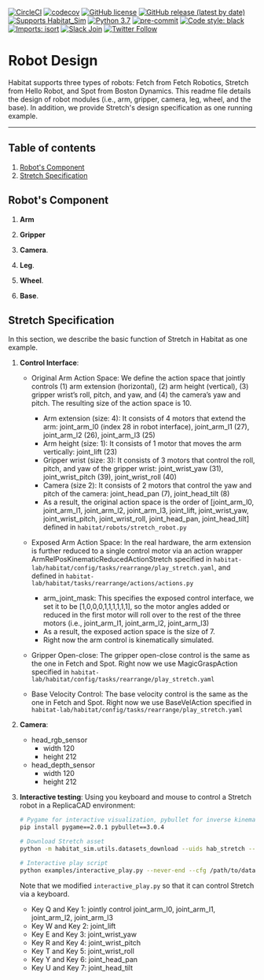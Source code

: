 [![CircleCI](https://circleci.com/gh/facebookresearch/habitat-lab.svg?style=shield)](https://circleci.com/gh/facebookresearch/habitat-lab)
[![codecov](https://codecov.io/gh/facebookresearch/habitat-lab/branch/main/graph/badge.svg)](https://codecov.io/gh/facebookresearch/habitat-lab)
[![GitHub license](https://img.shields.io/badge/license-MIT-blue.svg)](https://github.com/facebookresearch/habitat-lab/blob/main/LICENSE)
[![GitHub release (latest by date)](https://img.shields.io/github/v/release/facebookresearch/habitat-lab)](https://github.com/facebookresearch/habitat-lab/releases/latest)
[![Supports Habitat_Sim](https://img.shields.io/static/v1?label=supports&message=Habitat%20Sim&color=informational&link=https://github.com/facebookresearch/habitat-sim)](https://github.com/facebookresearch/habitat-sim)
[![Python 3.7](https://img.shields.io/badge/python-3.7-blue.svg)](https://www.python.org/downloads/release/python-370/)
[![pre-commit](https://img.shields.io/badge/pre--commit-enabled-brightgreen?logo=pre-commit&logoColor=white)](https://github.com/pre-commit/pre-commit)
[![Code style: black](https://img.shields.io/badge/code%20style-black-000000.svg)](https://github.com/psf/black)
[![Imports: isort](https://img.shields.io/badge/%20imports-isort-%231674b1?style=flat&labelColor=ef8336)](https://timothycrosley.github.io/isort/)
[![Slack Join](http://img.shields.io/static/v1?label=Join%20us%20on&message=%23habitat-dev&labelColor=%234A154B&logo=slack)](https://join.slack.com/t/ai-habitat/shared_invite/enQtNjY1MzM1NDE4MTk2LTZhMzdmYWMwODZlNjg5MjZiZjExOTBjOTg5MmRiZTVhOWQyNzk0OTMyN2E1ZTEzZTNjMWM0MjBkN2VhMjQxMDI)
[![Twitter Follow](https://img.shields.io/twitter/follow/ai_habitat?style=social)](https://twitter.com/ai_habitat)

Robot Design
==============================

Habitat supports three types of robots: Fetch from Fetch Robotics, Stretch from Hello Robot, and Spot from Boston Dynamics. This readme file details the design of robot modules (i.e., arm, gripper, camera, leg, wheel, and the base). In addition, we provide Stretch's design specification as one running example.

---

## Table of contents
   1. [Robot's Component](#robot-component)
   1. [Stretch Specification](#specification)

## Robot's Component

1. **Arm**


1. **Gripper**


1. **Camera**.


1. **Leg**.


1. **Wheel**.


1. **Base**.

## Stretch Specification

In this section, we describe the basic function of Stretch in Habitat as one example.

1. **Control Interface**:
    - Original Arm Action Space: We define the action space that jointly controls (1) arm extension (horizontal), (2) arm height (vertical), (3) gripper wrist’s roll, pitch, and yaw, and (4) the camera’s yaw and pitch. The resulting size of the action space is 10.
        - Arm extension (size: 4): It consists of 4 motors that extend the arm: joint_arm_l0 (index 28 in robot interface), joint_arm_l1 (27), joint_arm_l2 (26), joint_arm_l3 (25)
        - Arm height (size: 1): It consists of 1 motor that moves the arm vertically: joint_lift (23)
        - Gripper wrist (size: 3): It consists of 3 motors that control the roll, pitch, and yaw of the gripper wrist: joint_wrist_yaw (31),  joint_wrist_pitch (39),  joint_wrist_roll (40)
        - Camera (size 2): It consists of 2 motors that control the yaw and pitch of the camera: joint_head_pan (7), joint_head_tilt (8)
        - As a result, the original action space is the order of [joint_arm_l0, joint_arm_l1, joint_arm_l2, joint_arm_l3, joint_lift, joint_wrist_yaw, joint_wrist_pitch, joint_wrist_roll, joint_head_pan, joint_head_tilt] defined in `habitat/robots/stretch_robot.py`

    - Exposed Arm Action Space: In the real hardware, the arm extension is further reduced to a single control motor via an action wrapper ArmRelPosKinematicReducedActionStretch specified in `habitat-lab/habitat/config/tasks/rearrange/play_stretch.yaml`, and defined in `habitat-lab/habitat/tasks/rearrange/actions/actions.py`
        - arm_joint_mask: This specifies the exposed control interface, we set it to be [1,0,0,0,1,1,1,1,1,1], so the motor angles added or reduced in the first motor will roll over to the rest of the three motors (i.e., joint_arm_l1, joint_arm_l2, joint_arm_l3)
        - As a result, the exposed action space is the size of 7.
        - Right now the arm control is kinematically simulated.

    - Gripper Open-close: The gripper open-close control is the same as the one in Fetch and Spot. Right now we use MagicGraspAction specified in `habitat-lab/habitat/config/tasks/rearrange/play_stretch.yaml`

    - Base Velocity Control: The base velocity control is the same as the one in Fetch and Spot. Right now we use BaseVelAction specified in `habitat-lab/habitat/config/tasks/rearrange/play_stretch.yaml`

1. **Camera**:
    - head_rgb_sensor
        - width 120
        - height 212
    - head_depth_sensor
        - width 120
        - height 212

1. **Interactive testing**: Using you keyboard and mouse to control a Stretch robot in a ReplicaCAD environment:
    ```bash
    # Pygame for interactive visualization, pybullet for inverse kinematics
    pip install pygame==2.0.1 pybullet==3.0.4

    # Download Stretch asset
    python -m habitat_sim.utils.datasets_download --uids hab_stretch --data-path /path/to/data/

    # Interactive play script
    python examples/interactive_play.py --never-end --cfg /path/to/data/play_stretch.yaml
    ```

    Note that we modified `interactive_play.py` so that it can control Stretch via a keyboard.
    - Key Q and Key 1: jointly control joint_arm_l0, joint_arm_l1, joint_arm_l2, joint_arm_l3
    - Key W and Key 2: joint_lift
    - Key E and Key 3: joint_wrist_yaw
    - Key R and Key 4: joint_wrist_pitch
    - Key T and Key 5: joint_wrist_roll
    - Key Y and Key 6: joint_head_pan
    - Key U and Key 7: joint_head_tilt

